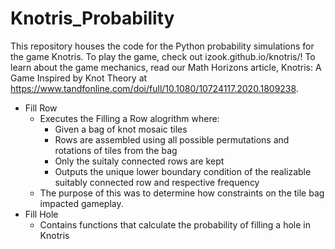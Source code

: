 # Knotris_Probability
This repository houses the code for the Python probability simulations for the game Knotris. To play the game, check out izook.github.io/knotris/! To learn about the game mechanics, read our Math Horizons article, Knotris: A Game Inspired by Knot Theory at https://www.tandfonline.com/doi/full/10.1080/10724117.2020.1809238.

  - Fill Row
      - Executes the Filling a Row alogrithm where:
         - Given a bag of knot mosaic tiles
         - Rows are assembled using all possible permutations and rotations of tiles from the bag
         - Only the suitaly connected rows are kept
         - Outputs the unique lower boundary condition of the realizable suitably connected row and respective frequency
      - The purpose of this was to determine how constraints on the tile bag impacted gameplay. 
  - Fill Hole 
      - Contains functions that calculate the probability of filling a hole in Knotris 
